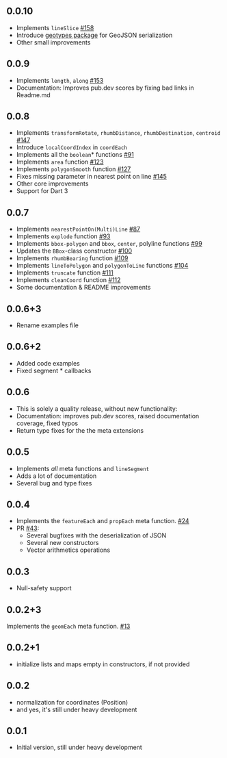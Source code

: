 ## 0.0.10

- Implements `lineSlice` [#158](https://github.com/dartclub/turf_dart/pull/158)
- Introduce [geotypes package](https://pub.dev/packages/geotypes) for GeoJSON serialization
- Other small improvements

## 0.0.9

- Implements `length`, `along` [#153](https://github.com/dartclub/turf_dart/pull/153)
- Documentation: Improves pub.dev scores by fixing bad links in Readme.md

## 0.0.8

- Implements `transformRotate`, `rhumbDistance`, `rhumbDestination`, `centroid` [#147](https://github.com/dartclub/turf_dart/pull/147)
- Introduce `localCoordIndex` in `coordEach`
- Implements all the `boolean`* functions [#91](https://github.com/dartclub/turf_dart/pull/91)
- Implements `area` function [#123](https://github.com/dartclub/turf_dart/pull/123)
- Implements `polygonSmooth` function [#127](https://github.com/dartclub/turf_dart/pull/127)
- Fixes missing parameter in nearest point on line [#145](https://github.com/dartclub/turf_dart/pull/145)
- Other core improvements
- Support for Dart 3

## 0.0.7

- Implements `nearestPointOn(Multi)Line` [#87](https://github.com/dartclub/turf_dart/pull/87)
- Implements `explode` function [#93](https://github.com/dartclub/turf_dart/pull/93)
- Implements `bbox-polygon` and `bbox`, `center`, polyline functions [#99](https://github.com/dartclub/turf_dart/pull/99)
- Updates the `BBox`-class constructor [#100](https://github.com/dartclub/turf_dart/pull/100)
- Implements `rhumbBearing` function [#109](https://github.com/dartclub/turf_dart/pull/109)
- Implements `lineToPolygon` and `polygonToLine` functions [#104](https://github.com/dartclub/turf_dart/pull/104)
- Implements `truncate` function [#111](https://github.com/dartclub/turf_dart/pull/111)
- Implements `cleanCoord` function [#112](https://github.com/dartclub/turf_dart/pull/112)
- Some documentation & README improvements

## 0.0.6+3

- Rename examples file

## 0.0.6+2

- Added code examples
- Fixed segment * callbacks

## 0.0.6

- This is solely a quality release, without new functionality:
- Documentation: improves pub.dev scores, raised documentation coverage, fixed typos
- Return type fixes for the the meta extensions

## 0.0.5


- Implements *all* meta functions and `lineSegment`
- Adds a lot of documentation
- Several bug and type fixes

## 0.0.4

- Implements the `featureEach` and `propEach` meta function. [#24](https://github.com/dartclub/turf_dart/pull/24)
- PR [#43](https://github.com/dartclub/turf_dart/pull/43):
  - Several bugfixes with the deserialization of JSON
  - Several new constructors
  - Vector arithmetics operations

## 0.0.3

- Null-safety support

## 0.0.2+3

Implements the `geomEach` meta function. [#13](https://github.com/dartclub/turf_dart/pull/13)

## 0.0.2+1

- initialize lists and maps empty in constructors, if not provided

## 0.0.2

- normalization for coordinates (Position)
- and yes, it's still under heavy development

## 0.0.1

- Initial version, still under heavy development
